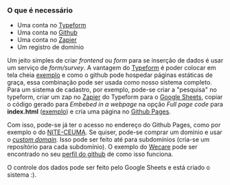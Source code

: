 
### O que é necessário

* Uma conta no [Typeform](https://typeform.com)
* Uma conta no [Github](https://github.com)
* Uma conta no [Zapier](https://zapier.com)
* Um registro de domínio

Um jeito simples de criar *frontend* ou *form* para se inserção de dados é usar um serviço de *form/survey*. A vantagem do [Typeform](https://typeform.com) é poder colocar em tela cheia [exemplo](https://nite-ceuma.github.io/products-and-hacks/forms-and-frontends/) e como o github pode hospedar páginas estáticas de graça, essa combinação pode ser usada como nosso sistema completo. Para um sistema de cadastro, por exemplo, pode-se criar a "pesquisa" no typeform, criar um zap no [Zapier](https://zapier.com) do Typeform para o [Google Sheets](https://spreadsheet.google.com), copiar o código gerado para *Embebed in a webpage* na opção *Full page code* para **index.html** ([exemplo](https://github.com/nite-ceuma/products-and-hacks/blob/gh-pages/forms-and-frontends/index.html)) e cria uma página no [Github Pages](https://pages.github.com/).

Com isso, pode-se já ter o acesso no endereço do Github Pages, como por exemplo o do [NITE-CEUMA](http://nite-ceuma.github.io). Se quiser, pode-se comprar um domínio e usar o [*custom domain*](https://help.github.com/articles/using-a-custom-domain-with-github-pages/). Isso pode ser feito até para subdomínios (cria-se um reposítório para cada subdomínio). O exemplo do [Wecare](http://www.wecarecorp.com.br) pode ser encontrado no seu [perfil do github](https://github.com/wecarecorp) de como isso funciona.

O controle dos dados pode ser feito pelo Google Sheets e está criado o sistema :).

